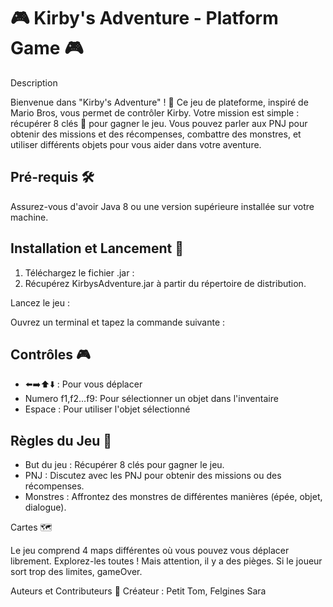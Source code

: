 # 🎮 Kirby's Adventure - Platform Game 🎮

Description

Bienvenue dans "Kirby's Adventure" ! 🌟 Ce jeu de plateforme, inspiré de Mario Bros, vous permet de contrôler Kirby. 
Votre mission est simple : récupérer 8 clés 🔑 pour gagner le jeu. 
Vous pouvez parler aux PNJ pour obtenir des missions et des récompenses, combattre des monstres, et utiliser différents objets pour vous aider dans votre aventure.

## Pré-requis 🛠️

Assurez-vous d'avoir Java 8 ou une version supérieure installée sur votre machine.

## Installation et Lancement 🚀

  1. Téléchargez le fichier .jar :
  2. Récupérez KirbysAdventure.jar à partir du répertoire de distribution.

Lancez le jeu :

Ouvrez un terminal et tapez la commande suivante :

## Contrôles 🎮
- ⬅️➡️⬆️⬇️ : Pour vous déplacer
- Numero f1,f2...f9: Pour sélectionner un objet dans l'inventaire
- Espace : Pour utiliser l'objet sélectionné

## Règles du Jeu 🎯

- But du jeu : Récupérer 8 clés pour gagner le jeu.
- PNJ : Discutez avec les PNJ pour obtenir des missions ou des récompenses.
- Monstres : Affrontez des monstres de différentes manières (épée, objet, dialogue).

Cartes 🗺️

Le jeu comprend 4 maps différentes où vous pouvez vous déplacer librement. Explorez-les toutes ! Mais attention, il y a des pièges.
Si le joueur sort trop des limites, gameOver. 


Auteurs et Contributeurs 👥
Créateur : Petit Tom, Felgines Sara 

